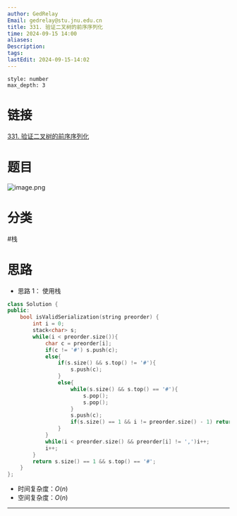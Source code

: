 ```yaml
---
author: GedRelay
Email: gedrelay@stu.jnu.edu.cn
title: 331. 验证二叉树的前序序列化
time: 2024-09-15 14:00
aliases: 
Description: 
tags: 
lastEdit: 2024-09-15-14:02
---
```


```toc
style: number
max_depth: 3
```

# 链接
[331. 验证二叉树的前序序列化](https://leetcode.cn/problems/verify-preorder-serialization-of-a-binary-tree/) 

# 题目
![image.png](https://ged-pic-bed.oss-cn-guangzhou.aliyuncs.com/img/202409151401519.png)


# 分类
#栈 

# 思路
- 思路 1：
使用栈


```cpp
class Solution {
public:
    bool isValidSerialization(string preorder) {
        int i = 0;
        stack<char> s;
        while(i < preorder.size()){
            char c = preorder[i];
            if(c != '#') s.push(c);
            else{
                if(s.size() && s.top() != '#'){
                    s.push(c);
                }
                else{
                    while(s.size() && s.top() == '#'){
                        s.pop();
                        s.pop();
                    }
                    s.push(c);
                    if(s.size() == 1 && i != preorder.size() - 1) return false;
                }
            }
            while(i < preorder.size() && preorder[i] != ',')i++;
            i++;
        }
        return s.size() == 1 && s.top() == '#';
    }
};
```


- 时间复杂度：${O\left( n \right)  }$ 
- 空间复杂度：${O\left( n \right)  }$ 


---

